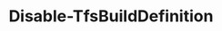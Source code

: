 ﻿---
title: Disable-TfsBuildDefinition
breadcrumbs: [ "Pipeline", "Build" ]
parent: "Pipeline.Build"
description: "Disables a build/pipeline definition. "
remarks: 
parameterSets: 
  "_All_": [ Collection, Definition, Passthru, Project, Server ] 
  "__AllParameterSets":  
    Definition: 
      type: "object"  
      position: "0"  
    Collection: 
      type: "object"  
    Passthru: 
      type: "SwitchParameter"  
    Project: 
      type: "object"  
    Server: 
      type: "object" 
parameters: 
  - name: "Definition" 
    description: "Specifies the pipeline name/path. " 
    globbing: false 
    pipelineInput: "true (ByValue)" 
    position: 0 
    type: "object" 
    aliases: [ Path ] 
  - name: "Path" 
    description: "Specifies the pipeline name/path. This is an alias of the Definition parameter." 
    globbing: false 
    pipelineInput: "true (ByValue)" 
    position: 0 
    type: "object" 
    aliases: [ Path ] 
  - name: "Passthru" 
    description: "Returns the results of the command. By default, this cmdlet does not generate any output. " 
    globbing: false 
    type: "SwitchParameter" 
    defaultValue: "False" 
  - name: "Project" 
    description: "Specifies the name of the Team Project, its ID (a GUID), or a Microsoft.TeamFoundation.Core.WebApi.TeamProject object to connect to. When omitted, it defaults to the connection set by Connect-TfsTeamProject (if any). For more details, see the Get-TfsTeamProject cmdlet. " 
    globbing: false 
    type: "object" 
  - name: "Collection" 
    description: "Specifies the URL to the Team Project Collection or Azure DevOps Organization to connect to, a TfsTeamProjectCollection object (Windows PowerShell only), or a VssConnection object. You can also connect to an Azure DevOps Services organizations by simply providing its name instead of the full URL. For more details, see the Get-TfsTeamProjectCollection cmdlet. When omitted, it defaults to the connection set by Connect-TfsTeamProjectCollection (if any). " 
    globbing: false 
    type: "object" 
    aliases: [ Organization ] 
  - name: "Organization" 
    description: "Specifies the URL to the Team Project Collection or Azure DevOps Organization to connect to, a TfsTeamProjectCollection object (Windows PowerShell only), or a VssConnection object. You can also connect to an Azure DevOps Services organizations by simply providing its name instead of the full URL. For more details, see the Get-TfsTeamProjectCollection cmdlet. When omitted, it defaults to the connection set by Connect-TfsTeamProjectCollection (if any). This is an alias of the Collection parameter." 
    globbing: false 
    type: "object" 
    aliases: [ Organization ] 
  - name: "Server" 
    description: "Specifies the URL to the Team Foundation Server to connect to, a TfsConfigurationServer object (Windows PowerShell only), or a VssConnection object. When omitted, it defaults to the connection set by Connect-TfsConfiguration (if any). For more details, see the Get-TfsConfigurationServer cmdlet. " 
    globbing: false 
    type: "object"
inputs: 
  - type: "System.Object" 
    description: "Specifies the pipeline name/path. "
outputs: 
  - type: "Microsoft.TeamFoundation.Build.WebApi.BuildDefinitionReference" 
    description: 
notes: 
relatedLinks: 
  - text: "Online Version:" 
    uri: "https://tfscmdlets.dev/docs/cmdlets/Pipeline/Build/Disable-TfsBuildDefinition"
aliases: 
examples: 
---
